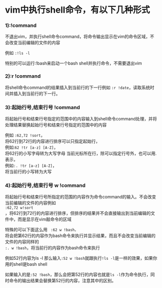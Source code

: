 # vim中执行shell命令，有以下几种形式


### 1):!command
不退出vim，并执行shell命令command，将命令输出显示在vim的命令区域，不会改变当前编辑的文件的内容 
  
例如  `:!ls -l`  

特别的可以运行:!bash来启动一个bash shell并执行命令，不需要退出vim

### 2):r !command
将shell命令command的结果插入到当前行的下一行例如 `:r !date`，读取系统时间并插入到当前行的下一行。


###  3):起始行号,结束行号 !command
将起始行号和结束行号指定的范围中的内容输入到shell命令command处理，并将处理结果替换起始行号和结束行号指定的范围中的内容    

例如 `:62,72 !sort`，  
将62行到72行的内容进行排序可以只指定起始行，  
例如:`62 !tr [a-z] [A-Z]`，  
将62行的小写字母转为大写字母 当前光标所在行，除可以指定行号外，也可以用.表示，  
例如`:. !tr [a-z] [A-Z]`，  
将当前行的小写转为大写

###  4):起始行号,结束行号 w !command
将起始行号和结束行号所指定的范围的内容作为命令command的输入。不会改变当前编辑的文件的内容例如  
 `:62,72 w!sort`  
，将62行到72行的内容进行排序，但排序的结果并不会直接输出到当前编辑的文件中，而是显示在vim敲命令的区域  
  
特殊的可以下面这么用 
` :62 w !bash，`  
将会把第62行的内容作为bash命令来执行并显示结果，而且不会改变当前编辑的文件的内容同样的  
`:. w !bash`，将当前行的内容作为bash命令来执行

例如52行内容为ls -l 
那么输入`:52 w !bash`就跟执行`!ls -l`是一样的效果，如果你用的shell是bash shell

如果输入的是`:52 !bash`，那么会把第52行的内容也就是`ls -l`作为命令执行，同时命令的输出结果会替换第52行的内容，注意其中的区别。


